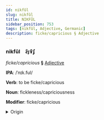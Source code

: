 ```yaml
---
id: nikfûl
slug: nikfûl
title: NIKFÛL
sidebar_position: 753
tags: [nikfûl, Adjective, Germanic]
description: ficke/capricious § Adjective
---
```


### nikfûl&emsp;<span kind="abugida">ƨ̑ȷɤ͊ʄ</span>

*ficke/capricious* **§** [Adjective](../../tags/Adjective)

**IPA**: /ˈnɪk.ful/

**Verb**: to be ficke/capricious

**Noun**: fickleness/capriciousness

**Modifier**: ficke/capricious

<details>
    <summary>Origin</summary>
    Swedish nyckfull /nɪkː.fʊlː/<br/>
    <em>Germanic Language Family</em>
</details>
